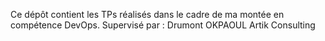 Ce dépôt contient les TPs réalisés dans le cadre de ma montée en compétence DevOps.
Supervisé par : Drumont OKPAOUL
Artik Consulting

